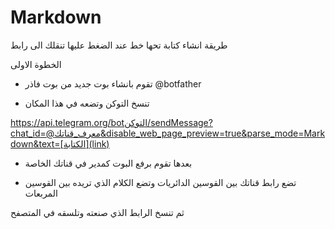 # Markdown
طريقة انشاء كتابة تحها خط عند الضغط عليها تنقلك الى رابط 

الخطوة الاولى 

- تقوم بانشاء بوت جديد من بوت فاذر @botfather

- تنسخ التوكن وتضعه في هذا المكان 

https://api.telegram.org/botالتوكن/sendMessage?chat_id=@معرف_قناتك&disable_web_page_preview=true&parse_mode=Markdown&text=[الكتابة](link)

- بعدها تقوم برفع البوت كمدير في قناتك الخاصة

- تضع رابط قناتك بين القوسين الدائريات وتضع الكلام الذي تريده بين القوسين المربعات

ثم تنسخ الرابط الذي صنعته وتلسقه في المتصفح
